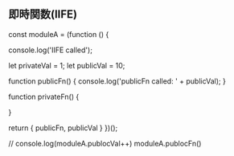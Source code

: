 ## 即時関数(IIFE)

const moduleA = (function () {

console.log('IIFE called');

let privateVal = 1;
let publicVal = 10;

function publicFn() {
console.log('publicFn called: ' + publicVal);
}

function privateFn() {

}

return {
publicFn,
publicVal
}
})();

//
console.log(moduleA.publocVal++)
moduleA.publocFn()
